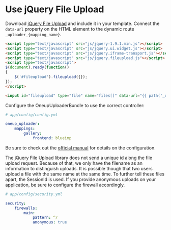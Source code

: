 Use jQuery File Upload
======================

Download [jQuery File Upload](http://blueimp.github.io/jQuery-File-Upload/) and include it in your template. Connect the `data-url` property on the HTML element to the dynamic route `_uploader_{mapping_name}`.

```html
<script type="text/javascript" src="js/jquery-1.9.1.min.js"></script>
<script type="text/javascript" src="js/jquery.ui.widget.js"></script>
<script type="text/javascript" src="js/jquery.iframe-transport.js"></script>
<script type="text/javascript" src="js/jquery.fileupload.js"></script>
<script type="text/javascript">
$(document).ready(function()
{
    $('#fileupload').fileupload({});
});
</script>

<input id="fileupload" type="file" name="files[]" data-url="{{ path('_uploader_gallery') }}" multiple />
```

Configure the OneupUploaderBundle to use the correct controller:

```yaml
# app/config/config.yml

oneup_uploader:
    mappings:
        gallery:
            frontend: blueimp
```

Be sure to check out the [official manual](https://github.com/blueimp/jQuery-File-Upload#jquery-file-upload-plugin) for details on the configuration.

The jQuery File Upload library does not send a unique id along the file upload request. Because of that, we only have the filename as an information to distinguish uploads. It is possible though that two users upload a file with the same name at the same time. To further tell these files apart, the SessionId is used. If you provide anonymous uploads on your application, be sure to configure the firewall accordingly.

```yml
# app/config/security.yml

security:
    firewalls:
        main:
            pattern: ^/
            anonymous: true
```